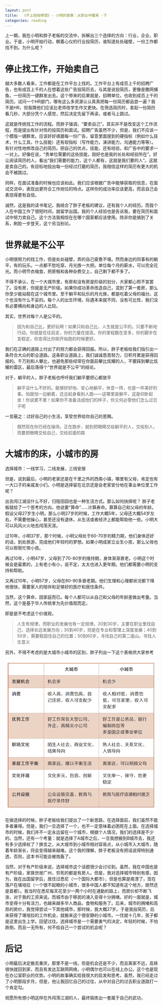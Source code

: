 ```yaml
---
layout: post
title:  《不上班咖啡馆》- 小明的故事：从职业中醒来 -下
categories: reading
---
```


上一期，我在小明和胖子老板的交流中，拆解出三个选择的方向：行业，企业，职业。于是，小明开始行动，朝着心仪的行业投简历，谁知道处处碰壁，一份工作都找不到。为什么呢？ 

# 停止找工作，开始卖自己

越大多数人看来，工作都是在工作平台上找的。工作平台上有成百上千的招聘广告，也有成百上千的人在想着这些广告投简历去，与其是说投简历，更像是撒网捕鱼。一份简历一键群发出去。这个带来的后果就是，招聘单位，也收到成百上千的简历。试问一个HR部门，哪有这么多资源认认真真把每一份简历都品尝一遍？我不是HR，但我猜他们应该比老师改学生作文更快。在筛选简历时，拿起一份简历看几秒，大部分凭个人感觉，然后决定先留下再读，或者马上跳过。

这就是传统找工作的流程。而胖子强调，“要卖自己”。其实并不是改变这个工作流程，而是提出有针对性的投简历和面试。招聘广告虽然不少，但是，我们不应该一个模版一键群发。应该好好琢磨每一份广告，留意里面提到的硬指标（例如什么技术，什么工具，什么技能）还有软指标（写作能力，演讲能力，沟通能力等等）。有针对性地修改自己的简历。把自己的优点，技能，还有经验，和广告中的要求一一对上。好像在说，“贵单位需要的这些技能，刚好也是我的长处和经验所在”。好让阅读简历的人，看出“我们需要的能力，这个人都有，这就是我们要的人”。这就是卖自己的。有目标地投出每一份经过打磨的简历，我相信这样的简历有更大的机会不被跳过。

同样，在面试准备的时候也应该如此。我们应该根据广告中能够获取的信息，在面试交流中，表现出更符合工作岗位的特点。这样你的成功率应该更高，而且自己会表现得更有自信。

诚然，这是我的读书笔记，我结合了胖子老板的建议，还有我个人的经历。而我个人在中国工作了很短时间，就留学出国。我的个人经验也是告诉我，要在简历和面试中努力卖自己。这个方法我相信在在哪个国家都应该使用。除非你是搞到了关系，刷脸一步登天，这个另当别论。


# 世界就是不公平

小明很努力的找工作，但是处处碰壁，弄的自己疲惫不堪。然而身边的同事有的躺平，有的玩乐。一点都不愁吃穿。月光族一大把。单位每个月的薪水，可以完全花光。而小明节衣缩食，把房租和各种杂费交上，自己剩下都不多了。

不得不承认，在一个大城市里，有房和没有房是阶级的划分，大家都心照不宣罢了。没有房，你就是无产阶级。如果你成功革命改造自己，混到了第一套房，那么你至少能站稳在这个城市里。至于躺平和玩乐的月光族，都是吃着父母的福分。这个也没有什么不妥的。每个人的出生环境，际遇本来就不同，没有可比性，我们没有必要横向和身边的人比较。


其实，世界对每个人是公平的。

> 因为和自己比，更好玩啊！如果只和自己比，人生就是公平的。只要不断地行动，你就是在往前走，你的力量在提高，你的里程数在变多，你的脚步在变稳定，你变得比你刚开始跑的时候更好。

我们在正确的道路上付出了的努力都会获得回报。所以，胖子老板给我们指引出一条符合大众的职业道路。这条职业道路上，我们诚诚恳恳努力，日积月累是获得回报的。千万别和人攀比，也避免那些经常在你面前攀比炫耀的人，不要踩到攀比炫耀的雷区，最后落得个“世界就是不公平”的结论。

对于，躺平的人，胖子老板也呼吁我们躺平要把心都放平

> 躺平没什么不好的。能够好好地、安心地躺平，休息一阵，也是一件美好的事。怕就怕一边躺着，还总起身看别人跑——这哪里是躺平，这是仰卧起坐！你说累不累！如果你不准备活成他们的样子，你又何必管他们怎么过日子呢

一言蔽之：过好自己的小生活，享受世界给你自己的恩赐。

> 既然现在你已经在操场，正在跑步，就别把眼睛交给躺平的人，交给别人，而要把眼睛交给自己，交给前面的路

# 大城市的床，小城市的房

选择城市：一线学习，二线发展，三线安居

但是，说到最后，小明的老家还是在千里之外的西南小镇，哪里有父母，肯定也有一大口子的亲戚发小们。小明是选择留在北京还是会老家安分地在事业单位里工作呢？

出去闯江湖没什么不好，归隐田园也是一种生活方式。那么如何抉择呢？ 胖子老板就给了一个思考的方向，他说要“算命”……计算寿命。算算自己和父母的年龄。假设父母27岁生小明，那么小明27岁的时候，工作大概5年，父母还大概54岁左右，不需要他操心，甚至还没有退休，从生活或者经济上都能帮助他一些。小明大可以风风火火地去闯荡天涯。

过10年，小明37岁，那个时候，小明父母处于60-70岁的精力期，他们身体还好的话，到处旅游，完成他们年轻时的梦想。如果小明成家立业生小孩，那么父母也可以帮帮忙带小孩。

再过10年，小明47岁，父母到了70-80岁的维持期，身体渐渐衰老。小明这个时候会是最累的，上有老小有小，说不定，太太也进入更年期。他们都需要小明的支持和帮助。

又再过10年，小明57岁，父母在80-90多衰老期。他们生理和心理都状况都下降地很快，需要家人的陪伴和足够好的医疗和居住条件。

当然，这个算命，因家庭而已。每个人都可以从自己和父母的年龄差做出考量。当然，这个是基于华人传统孝为先价值观而定。

即是是不考虑这个价值观，

> 人生有规律，而职业的发展也有一定规律。20到30岁，主要在职业里找自己，选择长远发展方向；30到40岁，则是在专业和管理上深度发展；40到50岁，需要稳固住自己的位置；50到60岁，寻找自己的第二座山，寻找人生意义

另外，不得不考虑的是大城市小城市的区别，胖子列出一下这个表格供大家参考

![不上班咖啡馆-大小城市.png](/assets/%E4%B8%8D%E4%B8%8A%E7%8F%AD%E5%92%96%E5%95%A1%E9%A6%86-%E5%A4%A7%E5%B0%8F%E5%9F%8E%E5%B8%82.png)

在做选择的时候，胖子老板给我们提出了一个新思路，在选择面前，我们虽然不能多者兼得。但是，我们一旦选择了一个，也不一定意味着必困死在上面。在选择城市的时候，我们并不一定永远留在一个城市，根据个人情况，我们的选择是不少的。当然，还有一个考量：就是选择了A城市之后，一旦我想搬到B城市去，我还有多少选择权了？换言之，从大城市到小城市相对容易点，从小城市入大城市，随着年龄渐长，将会变得越来越难。这个我的理解，胖子老板没有把话说得特别通透，否则，这本书可能会被炮轰了。

当然，对于有产阶级来说，选择城市这个话题很少会讨论到。虽然，我在中国也是有产阶级，家族世居广州，穷死的都是有房人。但是，我对选择城市特别有感，因为，我在出国留学后，居住过悉尼（一个国际大都市），但是也算是南漂了，现在落户在堪培拉（一个很不起眼的小城市，很多中国人都不知道有这个地方，居然还是首都）。我当时在悉尼每天花至少一两个小时在通勤的路上，而房价却不断飞涨，对于我的工资来说。而城市由于移民的涌入变得十分拥堵。好的一面就是，城市变得十分有活力，也越来越多华人商品，食物和服务了。后来，城市的拥堵和高昂的房价，我觉得尝试一下其他城市，那时候，我大概27岁。于是我投简历，后来获得了堪培拉的工作机会，就搬来这个很安静的小城市。一住就十几年，孩子都是这里出生上学。回望过往。选择城市是一个需要勇气的决定，年轻的时候，不怕跌倒，而且一无所有，何不给自己一个尝试的机会呢？

# 后记

小明最后决定搬去重庆，那里不是一线，但是机会还是不少，而且离家不远，高铁很快就回到家，而且有发达互联网网络，小明偶尔也可以在线上办公。这个也是现在办公室职业的优势。小明的故事确实给我很大的启发和思考。虽然，我已经走过了小明那段岁月，但是，他让我回忆自己的过往，从中对自己的过去职业道路打一个肯定勾。

祝愿所有想小明这样在外闯荡江湖的人，最终锻炼出一套属于自己的武功，

<!--stackedit_data:
eyJoaXN0b3J5IjpbMTIyNTA0MDg4MCwxMDQ2MzU2OTQyLC0xMD
k0NzA2MTMwXX0=
-->